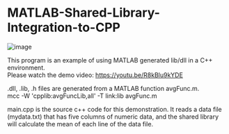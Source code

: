 # MATLAB-Shared-Library-Integration-to-CPP
![image](https://user-images.githubusercontent.com/50966363/171179730-852b5613-c327-4689-b6f1-a1974054b334.png)

This program is an example of using MATLAB generated lib/dll in a C++ environment.<br/>
Please watch the demo video: https://youtu.be/R8kBlu9kYDE

.dll, .lib, .h files are generated from a MATLAB function avgFunc.m.<br/>
mcc -W 'cpplib:avgFuncLib,all' -T link:lib avgFunc.m


main.cpp is the source c++ code for this demonstration.
It reads a data file (mydata.txt) that has five columns of numeric data, and the shared library will calculate the mean of each line of the data file.
